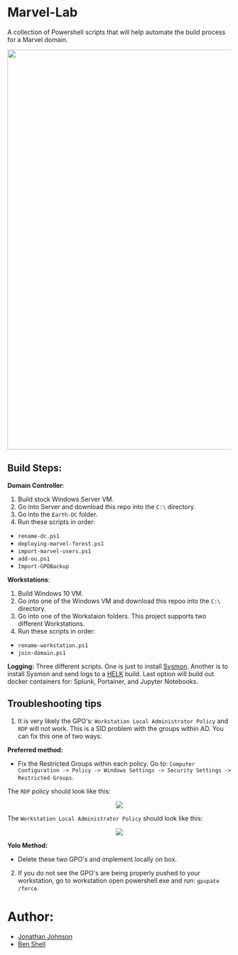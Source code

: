 # Marvel-Lab
A collection of Powershell scripts that will help automate the build process for a Marvel domain. 

<img src="https://thumbs.gfycat.com/KlutzyIdealisticCanine-size_restricted.gif" width=900 />

## Build Steps: 

**Domain Controller**: 
1. Build stock Windows Server VM. 
2. Go into Server and download this repo into the `C:\` directory. 
3. Go into the `Earth-DC` folder. 
4. Run these scripts in order: 
  * `rename-dc.ps1`
  * `deploying-marvel-forest.ps1`
  * `import-marvel-users.ps1`
  * `add-ou.ps1`
  * `Import-GPOBackup`


**Workstations**:
1. Build Windows 10 VM.
2. Go into one of the Windows VM and download this repoo into the `C:\` directory. 
3. Go into one of the Workstaion folders. This project supports two different Workstations. 
4. Run these scripts in order: 
  * `rename-workstation.ps1`
  * `join-domain.ps1`
  
  
**Logging:**
Three different scripts. One is just to install [Sysmon](https://docs.microsoft.com/en-us/sysinternals/downloads/sysmon). Another is to install Sysmon and send logs to a [HELK](https://github.com/Cyb3rWard0g/HELK) build. Last option will build out docker containers for: Splunk, Portainer, and Jupyter Notebooks. 

## Troubleshooting tips
1. It is very likely the GPO's: `Workstation Local Administrator Policy` and `RDP` will not work. This is a SID problem with the groups within AD. You can fix this one of two ways: 

**Preferred method:** 
* Fix the Restricted Groups within each policy. Go to: `Computer Configuration -> Policy -> Windows Settings -> Security Settings -> Restricted Groups`. 

The `RDP` policy should look like this: 

<p align="center"><img src="https://github.com/jsecurity101/Marvel-Lab/blob/master/images/RDP.PNG"></p>

The `Workstation Local Administrator Policy` should look like this: 

<p align="center"><img src="https://github.com/jsecurity101/Marvel-Lab/blob/master/images/LocalAdmin.PNG"></p>

**Yolo Method:** 
* Delete these two GPO's and implement locally on box. 

2. If you do not see the GPO's are being properly pushed to your workstation, go to workstation open powershell.exe and run: `gpupate /force`. 

# Author:
* [Jonathan Johnson](https://twitter.com/jsecurity101) 
* [Ben Shell](https://twitter.com/UsernameIsBen)
